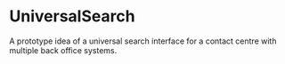# UniversalSearch
A prototype idea of a universal search interface for a contact centre with multiple back office systems.
